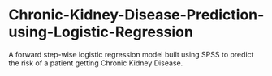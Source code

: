# Chronic-Kidney-Disease-Prediction-using-Logistic-Regression
A forward step-wise logistic regression model built using SPSS to predict the risk of a patient getting Chronic Kidney Disease.
